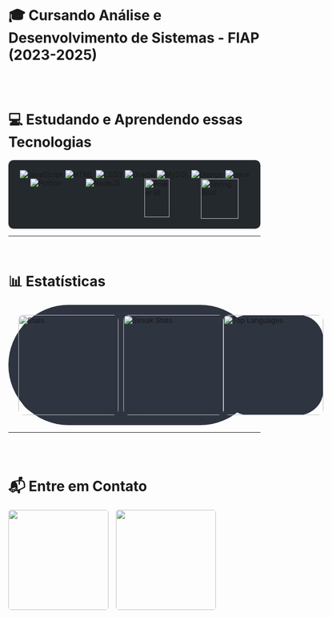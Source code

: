 # 🎓 Cursando Análise e Desenvolvimento de Sistemas - FIAP (2023-2025)

<br>
<br>

# 💻 Estudando e Aprendendo essas Tecnologias 

<div style="display: flex; justify-content: space-around; flex-wrap: wrap; background-color: #24292e; padding: 20px; border-radius: 10px;">
  <img alt="JavaScript" src="https://icongr.am/devicon/javascript-original.svg?size=60&color=currentColor"/>
  <img alt="HTML" src="https://icongr.am/devicon/html5-original-wordmark.svg?size=80&color=currentColor"/>
  <img alt="CSS3" src="https://icongr.am/devicon/css3-original-wordmark.svg?size=75&color=currentColor"/>
  <img alt="Oracle" src="https://icongr.am/devicon/oracle-original.svg?size=135&color=currentColor"/>
  <img alt="MySQL" src="https://icongr.am/devicon/mysql-original-wordmark.svg?size=110&color=currentColor"/>
  <img alt="Django" src="https://icongr.am/devicon/django-original.svg?size=90&color=currentColor"/>
  <img alt="Java" src="https://icongr.am/devicon/java-original-wordmark.svg?size=130&color=currentColor"/>
  <img alt="Python" src="https://icongr.am/devicon/python-original.svg?size=130&color=currentColor"/>
  <img alt="NodeJS" src="https://icongr.am/devicon/nodejs-original-wordmark.svg?size=115&color=currentColor"/>
  <img alt="Power BI" src="https://upload.wikimedia.org/wikipedia/commons/c/cf/New_Power_BI_Logo.svg" height="77" width="50"/>
  <img alt="Spring Boot" src="https://cdn.jsdelivr.net/gh/devicons/devicon/icons/spring/spring-original.svg" style="width: 75px; height: 80px; margin-left: 15px;"/>
</div>

---
<br>

# 📊 Estatísticas

<div style="display: flex; justify-content: space-around; background-color: #2E3440; padding: 20px; border-radius: 999px;">
  <div style="display: flex; flex-direction: column; background-color: #2E3440; padding: 0; border-radius: 50px;">
    <img src="https://github-readme-stats.vercel.app/api?username=MariaEduarda-Ciarini&theme=midnight-purple&show_icons=true&hide_border=true&count_private=true&bg_color=2E3440&title_color=ffffff&text_color=ffffff&icon_color=00acc1&border_color=2E3440" alt="Stats" width="200px" style="border-radius: 10px; margin-right: 10px;">
  </div>
  <div style="display: flex; flex-direction: column; background-color: #2E3440; padding: 0; border-radius: 50px;">
    <img src="https://github-readme-streak-stats.herokuapp.com?user=MariaEduarda-Ciarini&theme=midnight-purple&hide_border=true&date_format=j%20M%5B%20Y%5D&background=2E3440&stroke=ffffff&ring=00acc1&fire=00acc1&currStreakLabel=ffffff&sideLabels=ffffff&currStreakNum=ffffff" alt="Streak Stats" width="200px" style="border-radius: 10px;">
  </div>
  <div style="display: flex; flex-direction: column; background-color: #2E3440; padding: 0; border-radius: 50px;">
    <img src="https://github-readme-stats.vercel.app/api/top-langs/?username=MariaEduarda-Ciarini&layout=compact&langs_count=7&hide=hack,scss,less,stylus&bg_color=2E3440&title_color=ffffff&text_color=ffffff&icon_color=00acc1&border_color=2E3440" alt="Top Languages" width="200px" style="border-radius: 10px;">
  </div>
</div>


---

<br>
<br>

# 📬 Entre em Contato
<div style="display: flex; justify-content: flex-start; align-items: center; gap: 15px; margin-top: 15px;">
  <a href="mailto:dudaciarinii@gmail.com">
    <img src="https://img.shields.io/badge/Gmail-D14836?style=for-the-badge&logo=gmail&logoColor=white" target="_blank" width="200" style="border-radius: 5px;">
  </a>
  <a href="https://www.linkedin.com/in/maria-eduarda-ciarini-b97ab6270/" target="_blank">
    <img src="https://img.shields.io/badge/LinkedIn-0077B5?style=for-the-badge&logo=linkedin&logoColor=white" width="200" style="border-radius: 5px;">
  </a>
</div>
